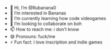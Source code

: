 - 👋 Hi, I’m @Rubanana0
- 👀 I’m interested in Bananas
- 🌱 I’m currently learning how code videogames
- 💞️ I’m looking to collaborate on boh
- 📫 How to reach me: i don't know
- 😄 Pronouns: fuck/me
- ⚡ Fun fact: i love inscription and indie games

<!---
Rubanana0/Rubanana0 is a ✨ special ✨ repository because its `README.md` (this file) appears on your GitHub profile.
You can click the Preview link to take a look at your changes.
--->
